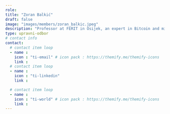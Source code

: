 ```yaml
---
role: 
title: "Zoran Balkić"
draft: false
image: "images/members/zoran_balkic.jpeg"
description: "Professor at FERIT in Osijek, an expert in Bitcoin and mining, and founder of Base58."
type: upravni-odbor
# contact info
contact:
  # contact item loop
  - name : 
    icon : "ti-email" # icon pack : https://themify.me/themify-icons
    link : 
  # contact item loop
  - name : 
    icon : "ti-linkedin"
    link : 

  # contact item loop
  - name : 
    icon : "ti-world" # icon pack : https://themify.me/themify-icons
    link : 
---
```

